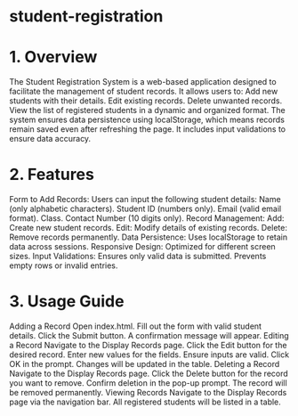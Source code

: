 # student-registration
# 1. Overview
The Student Registration System is a web-based application designed to facilitate the management of student records. It allows users to:
Add new students with their details.
Edit existing records.
Delete unwanted records.
View the list of registered students in a dynamic and organized format.
The system ensures data persistence using localStorage, which means records remain saved even after refreshing the page. It includes input validations to ensure data accuracy.
# 2. Features
Form to Add Records: Users can input the following student details:
Name (only alphabetic characters).
Student ID (numbers only).
Email (valid email format).
Class.
Contact Number (10 digits only).
Record Management:
Add: Create new student records.
Edit: Modify details of existing records.
Delete: Remove records permanently.
Data Persistence: Uses localStorage to retain data across sessions.
Responsive Design: Optimized for different screen sizes.
Input Validations:
Ensures only valid data is submitted.
Prevents empty rows or invalid entries.
# 3. Usage Guide
Adding a Record
Open index.html.
Fill out the form with valid student details.
Click the Submit button. A confirmation message will appear.
Editing a Record
Navigate to the Display Records page.
Click the Edit button for the desired record.
Enter new values for the fields. Ensure inputs are valid.
Click OK in the prompt. Changes will be updated in the table.
Deleting a Record
Navigate to the Display Records page.
Click the Delete button for the record you want to remove.
Confirm deletion in the pop-up prompt. The record will be removed permanently.
Viewing Records
Navigate to the Display Records page via the navigation bar.
All registered students will be listed in a table.

